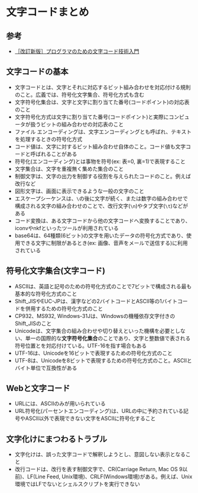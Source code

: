 # 文字コードまとめ

## 参考
- [［改訂新版］プログラマのための文字コード技術入門](https://gihyo.jp/book/2019/978-4-297-10291-3)

## 文字コードの基本
- 文字コードとは、文字とそれに対応するビット組み合わせを対応付ける規則のこと。広義では、符号化文字集合、符号化方式も含む
- 文字符号化集合は、文字と文字に割り当てた番号(コードポイント)の対応表のこと
- 文字符号化方式は文字に割り当てた番号(コードポイント)と実際にコンピュータが扱うビットの組み合わせの対応表のこと
- ファイル エンコーディングは、文字エンコーディングとも呼ばれ、テキストを処理するときの符号化方式
- コード値は、文字に対するビット組み合わせ自体のこと。コード値も文字コードと呼ばれることがある
- 符号化(エンコーディング)とは事物を符号(ex: 表=0, 裏=1)で表現すること
- 文字集合は、文字を重複無く集めた集合のこと
- 制御文字は、文字の出力を制御する役割を与えられたコードのこと。例えば改行など
- 図形文字は、画面に表示できるような一般の文字のこと
- エスケープシーケンスは、`\`の後に文字が続く、または数字の組み合わせで構成される文字の組み合わせのことで、改行文字(`\n`)やタブ文字(`\t`)などがある
- コード変換は、ある文字コードから他の文字コードへ変換することであり、iconvやnkfといったツールが利用されている
- base64は、64種類(6ビット)の文字を用いたデータの符号化方式であり、使用できる文字に制限があるとき(ex: 画像、音声をメールで送信する)に利用されている

## 符号化文字集合(文字コード)
- ASCIIは、英語と記号のための符号化方式のことで7ビットで構成される最も基本的な符号化方式のこと
- Shift_JISやEUC-JPは、漢字などの2バイトコードとASCII等の1バイトコードを併用するための符号化方式のこと
- CP932、MS932, Windows-31Jは、Windowsの機種依存文字付きのShift_JISのこと
- Unicodeは、文字集合の組み合わせや切り替えといった機構を必要としない、単一の国際的な**文字符号化集合**のことであり、文字と整数値で表される符号位置とを対応付けている。UTF-16を指す場合もある
- UTF-16は、Unicodeを16ビットで表現するための符号化方式のこと
- UTF-8は、Unicodeを8ビットで表現するための符号化方式のこと。ASCIIとバイト単位で互換性がある

## Webと文字コード
- URLには、ASCIIのみが用いられている
- URL符号化(パーセントエンコーディング)は、URLの中に予約されている記号やASCII以外で表現できない文字をASCIIに符号化すること

## 文字化けにまつわるトラブル
- 文字化けは、誤った文字コードで解釈しようとし、意図しない表示となること
- 改行コードは、改行を表す制御文字で、CR(Carriage Return, Mac OS 9以前)、LF(Line Feed, Unix環境)、CRLF(Windows環境)がある。例えば、Unix環境ではLFでないとシェルスクリプトを実行できない
